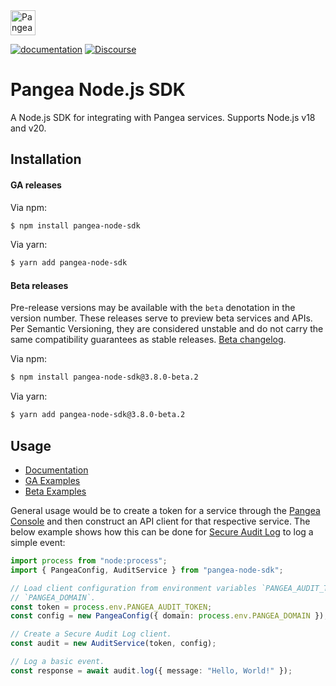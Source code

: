 <a href="https://pangea.cloud?utm_source=github&utm_medium=node-sdk" target="_blank" rel="noopener noreferrer">
  <img src="https://pangea-marketing.s3.us-west-2.amazonaws.com/pangea-color.svg" alt="Pangea Logo" height="40" />
</a>

<br />

[![documentation](https://img.shields.io/badge/documentation-pangea-blue?style=for-the-badge&labelColor=551B76)][Documentation]
[![Discourse](https://img.shields.io/badge/Discourse-4A154B?style=for-the-badge&logo=discourse&logoColor=white)][Discourse]

# Pangea Node.js SDK

A Node.js SDK for integrating with Pangea services. Supports Node.js v18 and
v20.

## Installation

#### GA releases

Via npm:

```bash
$ npm install pangea-node-sdk
```

Via yarn:

```bash
$ yarn add pangea-node-sdk
```

<a name="beta-releases"></a>

#### Beta releases

Pre-release versions may be available with the `beta` denotation in the version
number. These releases serve to preview beta services and APIs. Per Semantic
Versioning, they are considered unstable and do not carry the same compatibility
guarantees as stable releases. [Beta changelog](https://github.com/pangeacyber/pangea-javascript/blob/beta/packages/pangea-node-sdk/CHANGELOG.md).

Via npm:

```bash
$ npm install pangea-node-sdk@3.8.0-beta.2
```

Via yarn:

```bash
$ yarn add pangea-node-sdk@3.8.0-beta.2
```

## Usage

- [Documentation][]
- [GA Examples][]
- [Beta Examples][]

General usage would be to create a token for a service through the
[Pangea Console][] and then construct an API client for that respective service.
The below example shows how this can be done for [Secure Audit Log][] to log a
simple event:

```typescript
import process from "node:process";
import { PangeaConfig, AuditService } from "pangea-node-sdk";

// Load client configuration from environment variables `PANGEA_AUDIT_TOKEN` and
// `PANGEA_DOMAIN`.
const token = process.env.PANGEA_AUDIT_TOKEN;
const config = new PangeaConfig({ domain: process.env.PANGEA_DOMAIN });

// Create a Secure Audit Log client.
const audit = new AuditService(token, config);

// Log a basic event.
const response = await audit.log({ message: "Hello, World!" });
```

[Documentation]: https://pangea.cloud/docs/sdk/js/
[GA Examples]: https://github.com/pangeacyber/pangea-javascript/tree/main/examples
[Beta Examples]: https://github.com/pangeacyber/pangea-javascript/tree/beta/examples
[Pangea Console]: https://console.pangea.cloud/
[Discourse]: https://l.pangea.cloud/Jd4wlGs
[Secure Audit Log]: https://pangea.cloud/docs/audit
